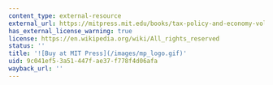 ```yaml
---
content_type: external-resource
external_url: https://mitpress.mit.edu/books/tax-policy-and-economy-volume-9
has_external_license_warning: true
license: https://en.wikipedia.org/wiki/All_rights_reserved
status: ''
title: '![Buy at MIT Press](/images/mp_logo.gif)'
uid: 9c041ef5-3a51-447f-ae37-f778f4d06afa
wayback_url: ''
---
```


